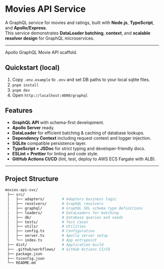 # Movies API Service

A GraphQL service for movies and ratings, built with **Node.js**, **TypeScript**, and **Apollo/Express**.  
This service demonstrates **DataLoader batching**, **context**, and **scalable resolver design** for GraphQL microservices.

---

Apollo GraphQL Movie API scaffold.

## Quickstart (local)

1. Copy `.env.example` to `.env` and set DB paths to your local sqlite files.
2. `pnpm install`
3. `pnpm dev`
4. Open `http://localhost:4000/graphql`

## Features

- **GraphQL API** with schema-first development.
- **Apollo Server** ready.
- **DataLoader** for efficient batching & caching of database lookups.
- **Dependency Context** including request context and logger injection.
- **SQLite** compatible persistence layer.
- **TypeScript + JSDoc** for strict typing and developer-friendly docs.
- **ESLint + Prettier** for linting and code style.
- **GitHub Actions CI/CD** (lint, test, deploy to AWS ECS Fargate with ALB).

---

## Project Structure

```bash
movies-api-svc/
 ├── src/
 │   ├── adapters/        # Adapters business logic
 │   ├── resolvers/       # GraphQL resolvers
 │   ├── graphql/         # GraphQL SDL schema type definitions
 │   ├── loaders/         # DataLoaders for batching
 │   ├── db/              # Database queries and seeds
 │   ├── tests/           # Test Cases
 │   ├── utils/           # Utilities
 │   ├── config.ts        # Configuration
 │   ├── server.ts        # Apollo server setup
 │   └── index.ts         # App entrypoint
 ├── dist/                # Application build
 ├── .github/workflows/   # GitHub Actions CI/CD
 ├── package.json
 ├── tsconfig.json
 └── README.md


```
